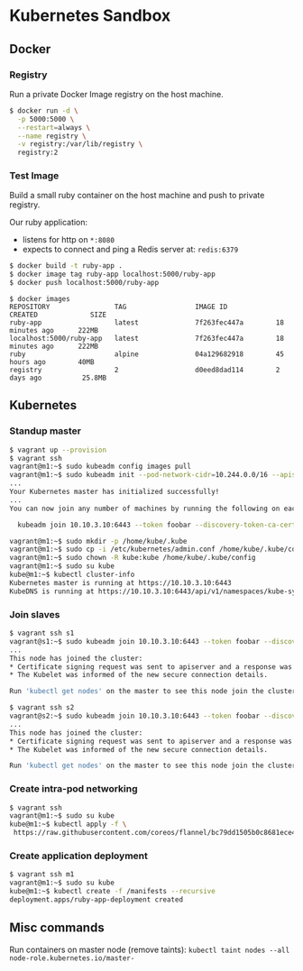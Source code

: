 # Kubernetes Sandbox

## Docker

### Registry

Run a private Docker Image registry on the host machine. 

```sh
$ docker run -d \
  -p 5000:5000 \
  --restart=always \
  --name registry \
  -v registry:/var/lib/registry \
  registry:2
```

### Test Image

Build a small ruby container on the host machine and push to private registry.

Our ruby application:
* listens for http on `*:8080`
* expects to connect and ping a Redis server at: `redis:6379`

```sh
$ docker build -t ruby-app .
$ docker image tag ruby-app localhost:5000/ruby-app
$ docker push localhost:5000/ruby-app
```

```
$ docker images
REPOSITORY                TAG                 IMAGE ID            CREATED             SIZE
ruby-app                  latest              7f263fec447a        18 minutes ago      222MB
localhost:5000/ruby-app   latest              7f263fec447a        18 minutes ago      222MB
ruby                      alpine              04a129682918        45 hours ago        40MB
registry                  2                   d0eed8dad114        2 days ago          25.8MB
```

## Kubernetes

### Standup master

```sh
$ vagrant up --provision
$ vagrant ssh
vagrant@m1:~$ sudo kubeadm config images pull
vagrant@m1:~$ sudo kubeadm init --pod-network-cidr=10.244.0.0/16 --apiserver-advertise-address=10.10.3.10
...
Your Kubernetes master has initialized successfully!
...
You can now join any number of machines by running the following on each node as root:

  kubeadm join 10.10.3.10:6443 --token foobar --discovery-token-ca-cert-hash sha256:HASH

vagrant@m1:~$ sudo mkdir -p /home/kube/.kube
vagrant@m1:~$ sudo cp -i /etc/kubernetes/admin.conf /home/kube/.kube/config
vagrant@m1:~$ sudo chown -R kube:kube /home/kube/.kube/config
vagrant@m1:~$ sudo su kube
kube@m1:~$ kubectl cluster-info
Kubernetes master is running at https://10.10.3.10:6443
KubeDNS is running at https://10.10.3.10:6443/api/v1/namespaces/kube-system/services/kube-dns:dns/proxy
```

### Join slaves
```sh
$ vagrant ssh s1
vagrant@s1:~$ sudo kubeadm join 10.10.3.10:6443 --token foobar --discovery-token-ca-cert-hash sha256:HASH
...
This node has joined the cluster:
* Certificate signing request was sent to apiserver and a response was received.
* The Kubelet was informed of the new secure connection details.

Run 'kubectl get nodes' on the master to see this node join the cluster.

$ vagrant ssh s2
vagrant@s2:~$ sudo kubeadm join 10.10.3.10:6443 --token foobar --discovery-token-ca-cert-hash sha256:HASH
...
This node has joined the cluster:
* Certificate signing request was sent to apiserver and a response was received.
* The Kubelet was informed of the new secure connection details.

Run 'kubectl get nodes' on the master to see this node join the cluster.
```

### Create intra-pod networking

```sh
$ vagrant ssh
vagrant@m1:~$ sudo su kube
kube@m1:~$ kubectl apply -f \
 https://raw.githubusercontent.com/coreos/flannel/bc79dd1505b0c8681ece4de4c0d86c5cd2643275/Documentation/kube-flannel.yml
```

### Create application deployment

```sh
$ vagrant ssh m1
vagrant@m1:~$ sudo su kube
kube@m1:~$ kubectl create -f /manifests --recursive
deployment.apps/ruby-app-deployment created
```

## Misc commands
Run containers on master node (remove taints): `kubectl taint nodes --all node-role.kubernetes.io/master-`

